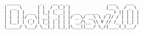 <pre>
  _____        _    __ _ _                ___    ___  
 |  __ \      | |  / _(_) |              |__ \  / _ \ 
 | |  | | ___ | |_| |_ _| | ___  _____   __ ) || | | |
 | |  | |/ _ \| __|  _| | |/ _ \/ __\ \ / // / | | | |
 | |__| | (_) | |_| | | | |  __/\__ \\ V // /_ | |_| |
 |_____/ \___/ \__|_| |_|_|\___||___/ \_/|____(_)___/ 
                                                      
  </pre>                                                    
